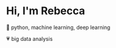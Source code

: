 # Hi, I'm Rebecca

:crescent_moon: python, machine learning, deep learning

:heartpulse: big data analysis

